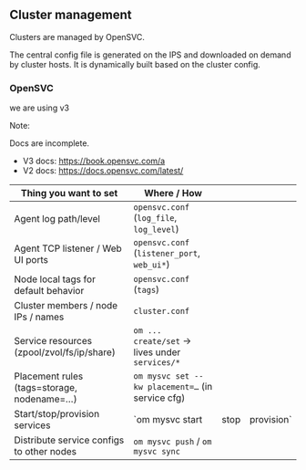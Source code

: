 ## Cluster management

Clusters are managed by OpenSVC.

The central config file is generated on the IPS and downloaded on demand by cluster hosts. It is dynamically built based on the cluster config.

### OpenSVC

we are using v3

Note:

Docs are incomplete. 

- V3 docs: https://book.opensvc.com/a
- V2 docs: https://docs.opensvc.com/latest/


| Thing you want to set                      | Where / How                                      |      |             |
| ------------------------------------------ | ------------------------------------------------ | ---- | ----------- |
| Agent log path/level                       | `opensvc.conf` (`log_file`, `log_level`)         |      |             |
| Agent TCP listener / Web UI ports          | `opensvc.conf` (`listener_port`, `web_ui*`)      |      |             |
| Node local tags for default behavior       | `opensvc.conf` (`tags`)                          |      |             |
| Cluster members / node IPs / names         | `cluster.conf`                                   |      |             |
| Service resources (zpool/zvol/fs/ip/share) | `om ... create/set` → lives under `services/*`   |      |             |
| Placement rules (tags=storage, nodename=…) | `om mysvc set --kw placement=…` (in service cfg) |      |             |
| Start/stop/provision services              | \`om mysvc start                                 | stop | provision\` |
| Distribute service configs to other nodes  | `om mysvc push` / `om mysvc sync`                |      |             |

